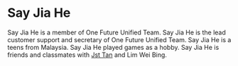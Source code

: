 # Say Jia He
Say Jia He is a member of One Future Unified Team. Say Jia He is the lead customer support and secretary of One Future Unified Team. Say Jia He is a teens from Malaysia. Say Jia He played games as a hobby. Say Jia He is friends and classmates with <a href="Jst Tan.md">Jst Tan</a> and Lim Wei Bing. 
